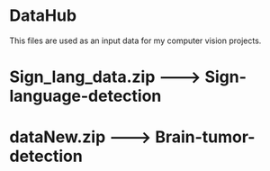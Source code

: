 # DataHub

This files are used as an input data for my computer vision projects.

# Sign_lang_data.zip      --->    Sign-language-detection
# dataNew.zip             --->    Brain-tumor-detection
